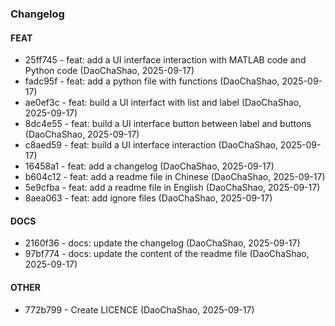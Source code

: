### Changelog

#### FEAT

* 25ff745 - feat: add a UI interface interaction with MATLAB code and Python code (DaoChaShao, 2025-09-17)
* fadc95f - feat: add a python file with functions (DaoChaShao, 2025-09-17)
* ae0ef3c - feat: build a UI interfact with list and label (DaoChaShao, 2025-09-17)
* 8dc4e55 - feat: build a UI interface button between label and buttons (DaoChaShao, 2025-09-17)
* c8aed59 - feat: build a UI interface interaction (DaoChaShao, 2025-09-17)
* 16458a1 - feat: add a changelog (DaoChaShao, 2025-09-17)
* b604c12 - feat: add a readme file in Chinese (DaoChaShao, 2025-09-17)
* 5e9cfba - feat: add a readme file in English (DaoChaShao, 2025-09-17)
* 8aea063 - feat: add ignore files (DaoChaShao, 2025-09-17)

#### DOCS

* 2160f36 - docs: update the changelog (DaoChaShao, 2025-09-17)
* 97bf774 - docs: update the content of the readme file (DaoChaShao, 2025-09-17)

#### OTHER

* 772b799 - Create LICENCE (DaoChaShao, 2025-09-17)

